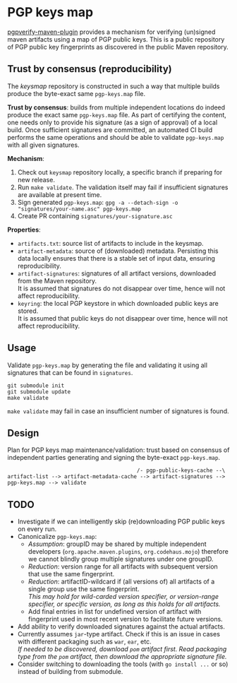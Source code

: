 # PGP keys map

[pgpverify-maven-plugin](https://github.com/s4u/pgpverify-maven-plugin) provides a mechanism for verifying (un)signed maven artifacts using a map of PGP public keys. This is a public repository of PGP public key fingerprints as discovered in the public Maven repository.

## Trust by consensus (reproducibility)

The _keysmap_ repository is constructed in such a way that multiple builds produce the byte-exact same `pgp-keys.map` file.

__Trust by consensus__: builds from multiple independent locations do indeed produce the exact same `pgp-keys.map` file. As part of certifying the content, one needs only to provide his signature (as a sign of approval) of a local build. Once sufficient signatures are committed, an automated CI build performs the same operations and should be able to validate `pgp-keys.map` with all given signatures.

__Mechanism__:

1. Check out `keysmap` repository locally, a specific branch if preparing for new release.
1. Run `make validate`. The validation itself may fail if insufficient signatures are available at present time.
1. Sign generated `pgp-keys.map`: `gpg -a --detach-sign -o "signatures/your-name.asc" pgp-keys.map`
1. Create PR containing `signatures/your-signature.asc`

__Properties__:

- `artifacts.txt`: source list of artifacts to include in the keysmap.
- `artifact-metadata`: source of (downloaded) metadata. Persisting this data locally ensures that there is a stable set of input data, ensuring reproducibility.
- `artifact-signatures`: signatures of all artifact versions, downloaded from the Maven repository.  
  It is assumed that signatures do not disappear over time, hence will not affect reproducibility.
- `keyring`: the local PGP keystore in which downloaded public keys are stored.  
  It is assumed that public keys do not disappear over time, hence will not affect reproducibility.

## Usage

Validate `pgp-keys.map` by generating the file and validating it using all signatures that can be found in `signatures`.

```
git submodule init
git submodule update
make validate
```

`make validate` may fail in case an insufficient number of signatures is found.

## Design

Plan for PGP keys map maintenance/validation: trust based on consensus of independent parties generating and signing the byte-exact `pgp-keys.map`.

```
                                         /- pgp-public-keys-cache --\
artifact-list --> artifact-metadata-cache --> artifact-signatures --> pgp-keys.map --> validate
```

## TODO

- Investigate if we can intelligently skip (re)downloading PGP public keys on every run.
- Canonicalize `pgp-keys.map`:
  - _Assumption_: groupID may be shared by multiple independent developers (`org.apache.maven.plugins`, `org.codehaus.mojo`) therefore we cannot blindly group multiple signatures under one groupID.
  - _Reduction_: version range for all artifacts with subsequent version that use the same fingerprint.
  - _Reduction_: artifactID-wildcard if (all versions of) all artifacts of a single group use the same fingerprint.  
  _This may hold for wild-carded version specifier, or version-range specifier, or specific version, as long as this holds for all artifacts._
  - Add final entries in list for undefined version of artifact with fingerprint used in most recent version to facilitate future versions.
- Add ability to verify downloaded signatures against the actual artifacts.
- Currently assumes `jar`-type artifact. Check if this is an issue in cases with different packaging such as `war`, `ear`, etc.  
  _If needed to be discovered, download `pom` artifact first. Read _packaging type_ from the `pom` artifact, then download the appropriate signature file._
- Consider switching to downloading the tools (with `go install ...` or so) instead of building from submodule.

